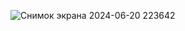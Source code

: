 ![Снимок экрана 2024-06-20 223642](https://github.com/LOL44KK/dz6Sharic/assets/74061160/1aed4626-4754-47f0-9bd6-0ef5e90e0da5)
